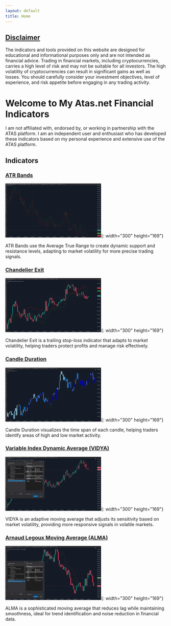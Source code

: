 ```yaml
---
layout: default
title: Home
---
```

## [Disclaimer](disclaimer.md)
The indicators and tools provided on this website are designed for educational and informational purposes only and are not intended as financial advice. Trading in financial markets, including cryptocurrencies, carries a high level of risk and may not be suitable for all investors. The high volatility of cryptocurrencies can result in significant gains as well as losses. You should carefully consider your investment objectives, level of experience, and risk appetite before engaging in any trading activity.

# Welcome to My Atas.net Financial Indicators
I am not affiliated with, endorsed by, or working in partnership with the ATAS platform. I am an independent user and enthusiast who has developed these indicators based on my personal experience and extensive use of the ATAS platform.

## Indicators

### [ATR Bands](./indicators/atr-bands.md)
![ATR Bands Thumbnail](./assets/image/atr-bands-thumb.png){: width="300" height="169"}


ATR Bands use the Average True Range to create dynamic support and resistance levels, adapting to market volatility for more precise trading signals.

### [Chandelier Exit](./indicators/chandelier-exit.md)
![Chandelier exit Thumbnail](./assets/image/chandelier-exit-thumb.png){: width="300" height="169"}

Chandelier Exit is a trailing stop-loss indicator that adapts to market volatility, helping traders protect profits and manage risk effectively.

### [Candle Duration](./indicators/candle-duration.md)
![Candle Duration Thumbnail](./assets/image/candle-duration-thumb.png){: width="300" height="169"}

Candle Duration visualizes the time span of each candle, helping traders identify areas of high and low market activity.

### [Variable Index Dynamic Average (VIDYA)](./indicators/vidya.md)
![Vidya Thumbnail](./assets/image/vidya-thumb.png){: width="300" height="169"}

VIDYA is an adaptive moving average that adjusts its sensitivity based on market volatility, providing more responsive signals in volatile markets.

### [Arnaud Legoux Moving Average (ALMA)](./indicators/alma.md)
![Alma Thumbnail](./assets/image/alma-thumb.png){: width="300" height="169"}

ALMA is a sophisticated moving average that reduces lag while maintaining smoothness, ideal for trend identification and noise reduction in financial data.

